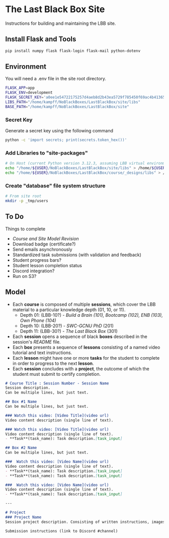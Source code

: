# The Last Black Box Site

Instructions for building and maintaining the LBB site.

## Install Flask and Tools
```bash
pip install numpy flask flask-login flask-mail python-dotenv 
```

## Environment
You will need a .env file in the site root directory.

```bash
FLASK_APP=app
FLASK_ENV=development
FLASK_SECRET_KEY='a0ee1e54722175257d4aeb8d2b43ea5729f785450f69ac4b413652ef2e97ff36'
LIBS_PATH="/home/kampff/NoBlackBoxes/LastBlackBox/site/libs"
BASE_PATH="/home/kampff/NoBlackBoxes/LastBlackBox/site"
```

### Secret Key
Generate a secret key using the following command
```bash
python -c 'import secrets; print(secrets.token_hex())'
```
### Add Libraries to "site-packages"
```bash
# On Host (current Python version 3.12.3, assuming LBB virtual environment)
echo "/home/${USER}/NoBlackBoxes/LastBlackBox/site/libs" > /home/${USER}/NoBlackBoxes/LastBlackBox/_tmp/LBB/lib/python3.12/site-packages/LBB_site.pth
echo "/home/${USER}/NoBlackBoxes/LastBlackBox/course/_designs/libs" > /home/${USER}/NoBlackBoxes/LastBlackBox/_tmp/LBB/lib/python3.12/site-packages/LBB_design.pth

```

### Create "database" file system structure
```bash
# From site root
mkdir -p _tmp/users
```

## To Do
Things to complete
- *Course and Site Model Revision*
- Download badge (certificate?)
- Send emails asynchronously
- Standardized task submissions (with validation and feedback)
- Student progress bars?
- Student lesson completion status
- Discord integration?
- Run on S3?

## Model
- Each **course** is composed of multiple **sessions**, which cover the LBB material to a particular knowledge depth (01, 10, or 11).
   - Depth 01: (LBB-10?) - *Build a Brain (101), Bootcamp (102), ENB (103), Own Phone (104)*
   - Depth 10: (LBB-20?) - *SWC-GCNU PhD* (201)
   - Depth 11: (LBB-30?) - *The Last Black Box* (301)
- Each **session** opens a sequence of black **boxes** described in the session's *README* file.
- Each **box** presents a sequence of **lessons** consisting of a named video tutorial and text instructions.
- Each **lesson** might have one or more **tasks** for the student to complete in order to progress to the next **lesson**.
- Each **session** concludes with a **project**, the outcome of which the student must submit to certify completion.

```markdown
# Course Title : Session Number - Session Name
Session description.
Can be multiple lines, but just text.

## Box #1 Name
Can be multiple lines, but just text.

### Watch this video: [Video Title](video url)
Video content description (single line of text).

### Watch this video: [Video Title](video url)
Video content description (single line of text).
- **Task**(task_name): Task description.[task_input]

## Box #2 Name
Can be multiple lines, but just text.

###  Watch this video: [Video Name](video url)
Video content description (single line of text).
- **Task**(task_name): Task description.[task_input]
- **Task**(task_name): Task description.[task_input]

###  Watch this video: [Video Name](video url)
Video content description (single line of text).
- **Task**(task_name): Task description.[task_input]

---

# Project
### Project Name
Session project description. Consisting of written instructions, images, videos, and links. Describe project goals, etc.

Submission instructions (link to Discord #channel)
```